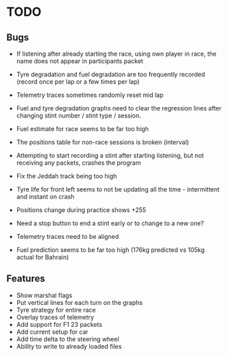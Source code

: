 # TODO

## Bugs

- If listening after already starting the race, using own player in race, the name does not appear in participants packet

- Tyre degradation and fuel degradation are too frequently recorded (record once per lap or a few times per lap)

- Telemetry traces sometimes randomly reset mid lap

- Fuel and tyre degradation graphs need to clear the regression lines after changing stint number / stint type / session.

- Fuel estimate for race seems to be far too high

- The positions table for non-race sessions is broken (interval)

- Attempting to start recording a stint after starting listening, but not receiving any packets, crashes the program

- Fix the Jeddah track being too high

- Tyre life for front left seems to not be updating all the time - intermittent and instant on crash

- Positions change during practice shows +255

- Need a stop button to end a stint early or to change to a new one?

- Telemetry traces need to be aligned

- Fuel prediction seems to be far too high (176kg predicted vs 105kg actual for Bahrain)

## Features

- Show marshal flags
- Put vertical lines for each turn on the graphs
- Tyre strategy for entire race
- Overlay traces of telemetry
- Add support for F1 23 packets
- Add current setup for car
- Add time delta to the steering wheel
- Ability to write to already loaded files
